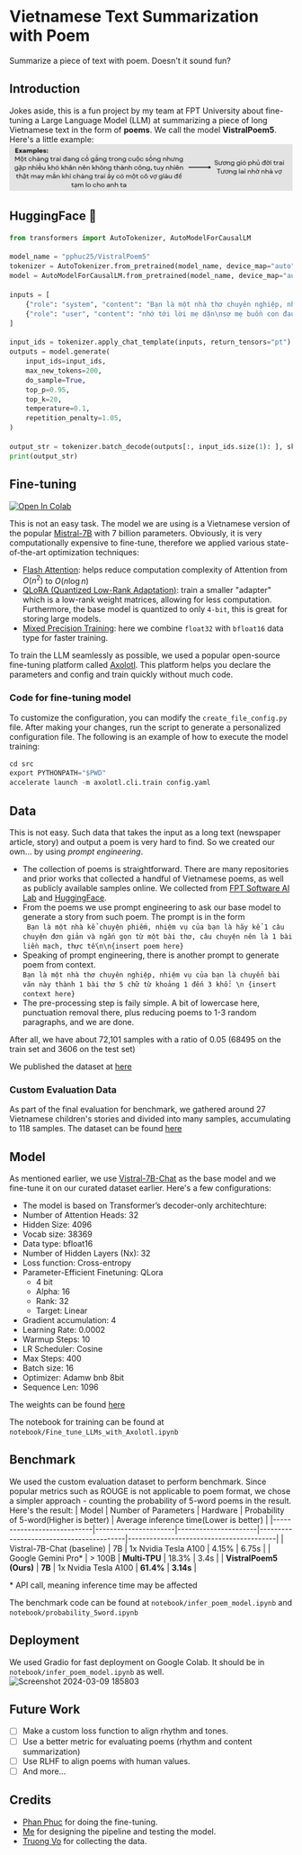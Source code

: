# Vietnamese Text Summarization with Poem
Summarize a piece of text with poem. Doesn't it sound fun? </br>

## Introduction

Jokes aside, this is a fun project by my team at FPT University about fine-tuning a Large Language Model (LLM) at summarizing a piece of long Vietnamese text in the form of **poems**. We call the model **VistralPoem5**. </br>
Here's a little example:
![image](/assets/example_data_transformed.png)

## HuggingFace 🤗
``` python
from transformers import AutoTokenizer, AutoModelForCausalLM

model_name = "pphuc25/VistralPoem5"
tokenizer = AutoTokenizer.from_pretrained(model_name, device_map="auto")
model = AutoModelForCausalLM.from_pretrained(model_name, device_map="auto")

inputs = [
    {"role": "system", "content": "Bạn là một nhà thơ chuyên nghiệp, nhiệm vụ của bạn là chuyển bài văn này thành 1 bài thơ 5 chữ từ khoảng 1 đến 3 khổ"},
    {"role": "user", "content": "nhớ tới lời mẹ dặn\nsợ mẹ buồn con đau\nnên tự mình đứng dậy\nnhanh như có phép màu"}
]

input_ids = tokenizer.apply_chat_template(inputs, return_tensors="pt").to(model.device)
outputs = model.generate(
    input_ids=input_ids,
    max_new_tokens=200,
    do_sample=True,
    top_p=0.95,
    top_k=20,
    temperature=0.1,
    repetition_penalty=1.05,
)

output_str = tokenizer.batch_decode(outputs[:, input_ids.size(1): ], skip_special_tokens=True)[0].strip()
print(output_str)
```

## Fine-tuning

[![Open In Colab](https://colab.research.google.com/assets/colab-badge.svg)](https://colab.research.google.com/andythetechnerd03/Vietnamese-Text-Summarization-Poem/blob/main/notebooks/fine_tune_with_axolotl.ipynb)

This is not an easy task. The model we are using is a Vietnamese version of the popular [Mistral-7B](https://arxiv.org/abs/2310.06825) with 7 billion parameters. Obviously, it is very computationally expensive to fine-tune, therefore we applied various state-of-the-art optimization techniques:
- [Flash Attention](https://github.com/Dao-AILab/flash-attention): helps reduce computation complexity of Attention from $O(n^2)$ to $O(n\log n)$
- [QLoRA (Quantized Low-Rank Adaptation)](https://arxiv.org/abs/2305.14314): train a smaller "adapter" which is a low-rank weight matrices, allowing for less computation. Furthermore, the base model is quantized to only `4-bit`, this is great for storing large models.
- [Mixed Precision Training](https://arxiv.org/abs/1710.03740): here we combine `float32` with `bfloat16` data type for faster training.

To train the LLM seamlessly as possible, we used a popular open-source fine-tuning platform called [Axolotl](https://github.com/OpenAccess-AI-Collective/axolotl). This platform helps you declare the parameters and config and train quickly without much code.

### Code for fine-tuning model
To customize the configuration, you can modify the `create_file_config.py` file. After making your changes, run the script to generate a personalized configuration file. The following is an example of how to execute the model training:
``` python
cd src
export PYTHONPATH="$PWD"
accelerate launch -m axolotl.cli.train config.yaml
```

## Data
This is not easy. Such data that takes the input as a long text (newspaper article, story) and output a poem is very hard to find. So we created our own... by using *prompt engineering*.

- The collection of poems is straightforward. There are many repositories and prior works that collected a handful of Vietnamese poems, as well as publicly available samples online. We collected from [FPT Software AI Lab](https://github.com/fsoft-ailab/Poem-Generator) and [HuggingFace](https://github.com/fsoft-ailab/Poem-Generator).
- From the poems we use prompt engineering to ask our base model to generate a story from such poem. The prompt is in the form </br>
``` Bạn là một nhà kể chuyện phiếm, nhiệm vụ của bạn là hãy kể 1 câu chuyện đơn giản và ngắn gọn từ một bài thơ, câu chuyện nên là 1 bài liền mạch, thực tế\n\n{insert poem here}```
- Speaking of prompt engineering, there is another prompt to generate poem from context. </br>
```Bạn là một nhà thơ chuyên nghiệp, nhiệm vụ của bạn là chuyển bài văn này thành 1 bài thơ 5 chữ từ khoảng 1 đến 3 khổ: \n {insert context here}```
- The pre-processing step is faily simple. A bit of lowercase here, punctuation removal there, plus reducing poems to 1-3 random paragraphs, and we are done.

After all, we have about 72,101 samples with a ratio of 0.05 (68495 on the train set and 3606 on the test set)

We published the dataset at [here](https://huggingface.co/datasets/pphuc25/poem-5-words-vietnamese)

### Custom Evaluation Data
As part of the final evaluation for benchmark, we gathered around 27 Vietnamese children's stories and divided into many samples, accumulating to 118 samples. The dataset can be found [here](/data/eval_set.json)

## Model
As mentioned earlier, we use [Vistral-7B-Chat](https://huggingface.co/Viet-Mistral/Vistral-7B-Chat) as the base model and we fine-tune it on our curated dataset earlier. Here's a few configurations:
- The model is based on Transformer’s decoder-only architechture:
- Number of Attention Heads: 32
- Hidden Size: 4096
- Vocab size: 38369
- Data type: bfloat16
- Number of Hidden Layers (Nx): 32
- Loss function: Cross-entropy
- Parameter-Efficient Finetuning: QLora
  - 4 bit
  - Alpha: 16
  - Rank: 32
  - Target: Linear
- Gradient accumulation: 4
- Learning Rate: 0.0002
- Warmup Steps: 10
- LR Scheduler: Cosine
- Max Steps: 400
- Batch size: 16
- Optimizer: Adamw bnb 8bit
- Sequence Len: 1096

The weights can be found [here](https://huggingface.co/pphuc25/poem-vistral)

The notebook for training can be found at `notebook/Fine_tune_LLMs_with_Axolotl.ipynb`

## Benchmark
We used the custom evaluation dataset to perform benchmark. Since popular metrics such as ROUGE is not applicable to poem format, we chose a simpler approach - counting the probability of 5-word poems in the result. </br>
Here's the result:
| Model                      | Number of Parameters | Hardware             | Probability of 5-word(Higher is better) | Average inference time(Lower is better) |
|----------------------------|----------------------|----------------------|-----------------------------------------|-----------------------------------------|
| Vistral-7B-Chat (baseline) | 7B                   | 1x Nvidia Tesla A100 | 4.15%                                   | 6.75s                                   |
| Google Gemini Pro*         | > 100B               | **Multi-TPU**            | 18.3%                                   | 3.4s                                    |
| **VistralPoem5 (Ours)**         | **7B**                   | 1x Nvidia Tesla A100 | **61.4%**                                   | **3.14s**                                   |

&ast;  API call, meaning inference time may be affected

The benchmark code can be found at `notebook/infer_poem_model.ipynb` and `notebook/probability_5word.ipynb`


## Deployment
We used Gradio for fast deployment on Google Colab. It should be in `notebook/infer_poem_model.ipynb` as well.
![Screenshot 2024-03-09 185803](https://github.com/andythetechnerd03/Vietnamese-Poem-Summarization/assets/101492362/8bd94ed1-bb67-48fb-924e-17ad320e3005)


## Future Work
- [ ] Make a custom loss function to align rhythm and tones.
- [ ] Use a better metric for evaluating poems (rhythm and content summarization)
- [ ] Use RLHF to align poems with human values.
- [ ] And more...

## Credits
- [Phan Phuc](https://github.com/pphuc25) for doing the fine-tuning.
- [Me](https://github.com/andythetechnerd03) for designing the pipeline and testing the model.
- [Truong Vo](https://github.com/justinvo277) for collecting the data.





